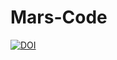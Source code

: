 # Mars-Code

[![DOI](https://zenodo.org/badge/481769247.svg)](https://zenodo.org/badge/latestdoi/481769247)
